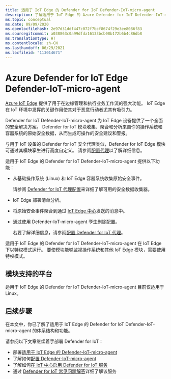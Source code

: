 ```yaml
---
title: 适用于 IoT Edge 的 Defender for IoT Defender-IoT-micro-agent
description: 了解适用于 IoT Edge 的 Azure Defender for IoT Defender-IoT-micro-agent 的体系结构和功能。
ms.topic: conceptual
ms.date: 09/09/2020
ms.openlocfilehash: 2e97d31ddf447c072f7bcf8674f29e3ee8086f83
ms.sourcegitcommit: a038863c0a99dfda16133bcb08b172b6b4c86db8
ms.translationtype: HT
ms.contentlocale: zh-CN
ms.lasthandoff: 06/29/2021
ms.locfileid: "113014671"
---
```

# <a name="azure-defender-for-iot-edge-defender-iot-micro-agent"></a>Azure Defender for IoT Edge Defender-IoT-micro-agent

[Azure IoT Edge](../../iot-edge/index.yml) 提供了用于在边缘管理和执行业务工作流的强大功能。
IoT Edge 在 IoT 环境中发挥的关键作用使其对于恶意行动者尤其有吸引力。

Defender for IoT Defender-IoT-micro-agent 为 IoT Edge 设备提供了一个全面的安全解决方案。
Defender for IoT 模块收集、聚合和分析来自你的操作系统和容器系统的原始安全数据，从而生成可操作的安全建议和警报。

与用于 IoT 设备的 Defender for IoT 安全代理类似，Defender for IoT Edge 模块可通过其模块孪生进行高度自定义。
请参阅[配置代理](how-to-agent-configuration.md)以了解详细信息。

适用于 IoT Edge 的 Defender for IoT Defender-IoT-micro-agent 提供以下功能：

- 从基础操作系统 (Linux) 和 IoT Edge 容器系统收集原始安全事件。

  请参阅 [Defender for IoT 代理配置](how-to-agent-configuration.md)来详细了解可用的安全数据收集器。

- IoT Edge 部署清单分析。

- 将原始安全事件聚合到通过 [IoT Edge 中心](../../iot-edge/iot-edge-runtime.md#iot-edge-hub)发送的消息中。

- 通过使用 Defender-IoT-micro-agent 孪生删除配置。

  若要了解详细信息，请参阅[配置 Defender for IoT 代理](how-to-agent-configuration.md)。

适用于 IoT Edge 的 Defender for IoT Defender-IoT-micro-agent 在 IoT Edge 下以特权模式运行。
要使模块能够监视操作系统和其他 IoT Edge 模块，需要使用特权模式。

## <a name="module-supported-platforms"></a>模块支持的平台

适用于 IoT Edge 的 Defender for IoT Defender-IoT-micro-agent 目前仅适用于 Linux。

## <a name="next-steps"></a>后续步骤

在本文中，你已了解了适用于 IoT Edge 的 Defender for IoT Defender-IoT-micro-agent 的体系结构和功能。

请参阅以下文章继续着手部署 Defender for IoT：

- 部署[适用于 IoT Edge 的 Defender-IoT-micro-agent](how-to-deploy-edge.md)
- 了解如何[配置 Defender-IoT-micro-agent](how-to-agent-configuration.md)
- 了解如何[在 IoT 中心启用 Defender for IoT 服务](quickstart-onboard-iot-hub.md)
- 通过 [Defender for IoT 常见问题解答](resources-agent-frequently-asked-questions.md)详细了解该服务
